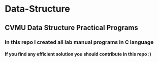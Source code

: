 # Data-Structure

## CVMU Data Structure Practical Programs

### In this repo I created all lab manual programs in C language
#### If you find any efficient solution you should contribute in this repo :)


